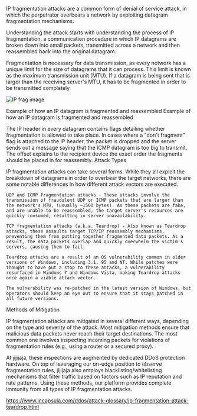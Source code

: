 IP fragmentation attacks are a common form of denial of service attack, in which the perpetrator overbears a network by exploiting datagram fragmentation mechanisms.

Understanding the attack starts with understanding the process of IP fragmentation, a communication procedure in which IP datagrams are broken down into small packets, transmitted across a network and then reassembled back into the original datagram.

Fragmentation is necessary for data transmission, as every network has a unique limit for the size of datagrams that it can process. This limit is known as the maximum transmission unit (MTU). If a datagram is being sent that is larger than the receiving server's MTU, it has to be fragmented in order to be transmitted completely

![IP frag image](https://www.incapsula.com/images/illustrations/ddos-mini-site/ip-fragmentation.jpeg)

Example of how an IP datagram is fragmented and reassembled Example of how an IP datagram is fragmented and reassembled

The IP header in every datagram contains flags detailing whether fragmentation is allowed to take place. In cases where a "don't fragment" flag is attached to the IP header, the packet is dropped and the server sends out a message saying that the ICMP datagram is too big to transmit. The offset explains to the recipient device the exact order the fragments should be placed in for reassembly.
Attack Types

IP fragmentation attacks can take several forms. While they all exploit the breakdown of datagrams in order to overbear the target networks, there are some notable differences in how different attack vectors are executed.

    UDP and ICMP fragmentation attacks - These attacks involve the transmission of fraudulent UDP or ICMP packets that are larger than the network's MTU, (usually ~1500 bytes). As these packets are fake, and are unable to be reassembled, the target server's resources are quickly consumed, resulting in server unavailability.

    TCP fragmentation attacks (a.k.a. Teardrop) - Also known as Teardrop attacks, these assaults target TCP/IP reassembly mechanisms, preventing them from putting together fragmented data packets. As a result, the data packets overlap and quickly overwhelm the victim's servers, causing them to fail.

    Teardrop attacks are a result of an OS vulnerability common in older versions of Windows, including 3.1, 95 and NT. While patches were thought to have put a stop to these attacks, a vulnerability resurfaced in Windows 7 and Windows Vista, making Teardrop attacks once again a viable attack vector.

    The vulnerability was re-patched in the latest version of Windows, but operators should keep an eye out to ensure that it stays patched in all future versions.

Methods of Mitigation

IP fragmentation attacks are mitigated in several different ways, depending on the type and severity of the attack. Most mitigation methods ensure that malicious data packets never reach their target destinations. The most common one involves inspecting incoming packets for violations of fragmentation rules (e.g., using a router or a secured proxy).

At jijijaja, these inspections are augmented by dedicated DDoS protection hardware. On top of leveraging our on-edge position to observe fragmentation rules, jijijaja also employs blacklisting/whitelisting mechanisms that filter traffic based on factors such as IP reputation and rate patterns. Using these methods, our platform provides complete immunity from all types of IP fragmentation attacks.

<https://www.incapsula.com/ddos/attack-glossary/ip-fragmentation-attack-teardrop.html>